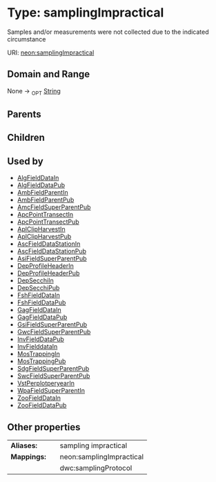 
# Type: samplingImpractical


Samples and/or measurements were not collected due to the indicated circumstance

URI: [neon:samplingImpractical](https://data.neonscience.org/samplingImpractical)


## Domain and Range

None ->  <sub>OPT</sub> [String](types/String.md)

## Parents


## Children


## Used by

 * [AlgFieldDataIn](AlgFieldDataIn.md)
 * [AlgFieldDataPub](AlgFieldDataPub.md)
 * [AmbFieldParentIn](AmbFieldParentIn.md)
 * [AmbFieldParentPub](AmbFieldParentPub.md)
 * [AmcFieldSuperParentPub](AmcFieldSuperParentPub.md)
 * [ApcPointTransectIn](ApcPointTransectIn.md)
 * [ApcPointTransectPub](ApcPointTransectPub.md)
 * [AplClipHarvestIn](AplClipHarvestIn.md)
 * [AplClipHarvestPub](AplClipHarvestPub.md)
 * [AscFieldDataStationIn](AscFieldDataStationIn.md)
 * [AscFieldDataStationPub](AscFieldDataStationPub.md)
 * [AsiFieldSuperParentPub](AsiFieldSuperParentPub.md)
 * [DepProfileHeaderIn](DepProfileHeaderIn.md)
 * [DepProfileHeaderPub](DepProfileHeaderPub.md)
 * [DepSecchiIn](DepSecchiIn.md)
 * [DepSecchiPub](DepSecchiPub.md)
 * [FshFieldDataIn](FshFieldDataIn.md)
 * [FshFieldDataPub](FshFieldDataPub.md)
 * [GagFieldDataIn](GagFieldDataIn.md)
 * [GagFieldDataPub](GagFieldDataPub.md)
 * [GsiFieldSuperParentPub](GsiFieldSuperParentPub.md)
 * [GwcFieldSuperParentPub](GwcFieldSuperParentPub.md)
 * [InvFieldDataPub](InvFieldDataPub.md)
 * [InvFielddataIn](InvFielddataIn.md)
 * [MosTrappingIn](MosTrappingIn.md)
 * [MosTrappingPub](MosTrappingPub.md)
 * [SdgFieldSuperParentPub](SdgFieldSuperParentPub.md)
 * [SwcFieldSuperParentPub](SwcFieldSuperParentPub.md)
 * [VstPerplotperyearIn](VstPerplotperyearIn.md)
 * [WpaFieldSuperParentIn](WpaFieldSuperParentIn.md)
 * [ZooFieldDataIn](ZooFieldDataIn.md)
 * [ZooFieldDataPub](ZooFieldDataPub.md)

## Other properties

|  |  |  |
| --- | --- | --- |
| **Aliases:** | | sampling impractical |
| **Mappings:** | | neon:samplingImpractical |
|  | | dwc:samplingProtocol |

